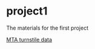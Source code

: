 # project1
The materials for the first project

[MTA turnstile data](http://web.mta.info/developers/turnstile.html)
